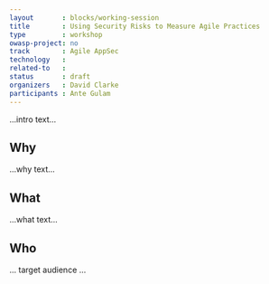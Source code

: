 ```yaml
---
layout       : blocks/working-session
title        : Using Security Risks to Measure Agile Practices
type         : workshop
owasp-project: no
track        : Agile AppSec
technology   :
related-to   :
status       : draft
organizers   : David Clarke
participants : Ante Gulam
---
```


...intro text...

## Why

...why text...

## What

...what text...

## Who

... target audience ...